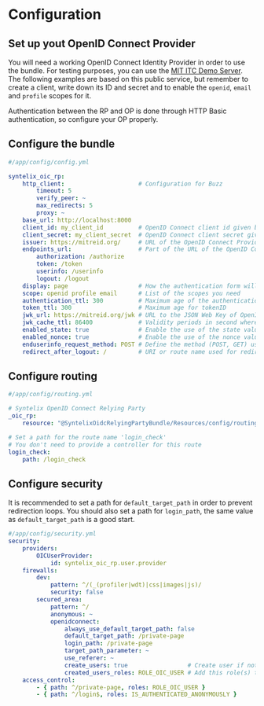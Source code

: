 # Configuration

## Set up yout OpenID Connect Provider

You will need a working OpenID Connect Identity Provider in order to use the bundle. For testing purposes, you can use
the [MIT ITC Demo Server](https://mitreid.org). The following examples are based on this public service, but remember
to create a client, write down its ID and secret and to enable the `openid`, `email` and `profile` scopes for it.

Authentication between the RP and OP is done through HTTP Basic authentication, so configure your OP properly.

## Configure the bundle

```yaml
#/app/config/config.yml

syntelix_oic_rp:
    http_client:                     # Configuration for Buzz
        timeout: 5
        verify_peer: ~
        max_redirects: 5
        proxy: ~
    base_url: http://localhost:8000
    client_id: my_client_id          # OpenID Connect client id given by the OpenId Connect Provider
    client_secret: my_client_secret  # OpenID Connect client secret given by the OpenId Connect Provider
    issuer: https://mitreid.org/     # URL of the OpenID Connect Provider
    endpoints_url:                   # Part of the URL of the OpenID Connect Provider
        authorization: /authorize
        token: /token
        userinfo: /userinfo
        logout: /logout
    display: page                    # How the authentication form will be display to the end user
    scope: openid profile email      # List of the scopes you need
    authentication_ttl: 300          # Maximum age of the authentication
    token_ttl: 300                   # Maximum age for tokenID
    jwk_url: https://mitreid.org/jwk # URL to the JSON Web Key of OpenID Connect Provider
    jwk_cache_ttl: 86400             # Validity periods in second where the JWK store in cache is valid
    enabled_state: true              # Enable the use of the state value. This is useful for mitigate replay attack
    enabled_nonce: true              # Enable the use of the nonce value. This is useful for mitigate replay attack
    enduserinfo_request_method: POST # Define the method (POST, GET) used to request the Enduserinfo Endpoint of the OIDC Provider
    redirect_after_logout: /         # URI or route name used for redirect user after a logout
```

## Configure routing

```yaml
#/app/config/routing.yml

# Syntelix OpenID Connect Relying Party
_oic_rp:
    resource: "@SyntelixOidcRelyingPartyBundle/Resources/config/routing.yml"

# Set a path for the route name 'login_check'
# You don't need to provide a controller for this route
login_check:
    path: /login_check
```

## Configure security

It is recommended to set a path for `default_target_path` in order to prevent redirection loops.
You should also set a path for `login_path`, the same value as `default_target_path` is a good start.

```yaml
#/app/config/security.yml
security:
    providers:
        OICUserProvider: 
            id: syntelix_oic_rp.user.provider
    firewalls:
        dev:
            pattern: ^/(_(profiler|wdt)|css|images|js)/
            security: false
        secured_area:
            pattern: ^/
            anonymous: ~
            openidconnect:
                always_use_default_target_path: false
                default_target_path: /private-page
                login_path: /private-page
                target_path_parameter: ~
                use_referer: ~
                create_users: true                 # Create user if not found
                created_users_roles: ROLE_OIC_USER # Add this role(s) to new User
    access_control:
        - { path: ^/private-page, roles: ROLE_OIC_USER }
        - { path: ^/login$, roles: IS_AUTHENTICATED_ANONYMOUSLY }
```